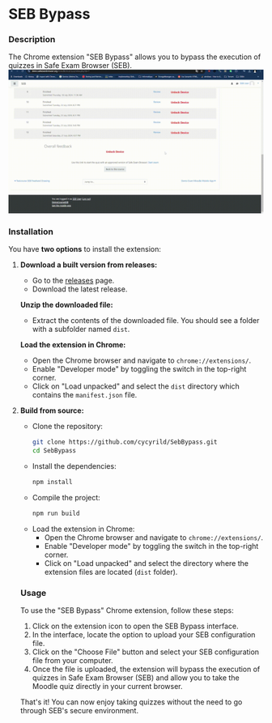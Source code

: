 # SEB Bypass

### Description
The Chrome extension "SEB Bypass" allows you to bypass the execution of quizzes in Safe Exam Browser (SEB).
![Demo](./demo.gif)

### Installation

You have **two options** to install the extension:

1. **Download a built version from releases:**
   - Go to the [releases](https://github.com/cycyrild/SebBypass/releases) page.
   - Download the latest release.

    **Unzip the downloaded file:**
   - Extract the contents of the downloaded file. You should see a folder with a subfolder named `dist`.

    **Load the extension in Chrome:**
   - Open the Chrome browser and navigate to `chrome://extensions/`.
   - Enable "Developer mode" by toggling the switch in the top-right corner.
   - Click on "Load unpacked" and select the `dist` directory which contains the `manifest.json` file.


2. **Build from source:**
   - Clone the repository:
     ```sh
     git clone https://github.com/cycyrild/SebBypass.git
     cd SebBypass
     ```
   - Install the dependencies:
     ```sh
     npm install
     ```
   - Compile the project:
     ```sh
     npm run build
     ```
   - Load the extension in Chrome:
     - Open the Chrome browser and navigate to `chrome://extensions/`.
     - Enable "Developer mode" by toggling the switch in the top-right corner.
     - Click on "Load unpacked" and select the directory where the extension files are located (`dist` folder).



    ### Usage

    To use the "SEB Bypass" Chrome extension, follow these steps:

    1. Click on the extension icon to open the SEB Bypass interface.
    2. In the interface, locate the option to upload your SEB configuration file.
    3. Click on the "Choose File" button and select your SEB configuration file from your computer.
    4. Once the file is uploaded, the extension will bypass the execution of quizzes in Safe Exam Browser (SEB) and allow you to take the Moodle quiz directly in your current browser.

    That's it! You can now enjoy taking quizzes without the need to go through SEB's secure environment.
